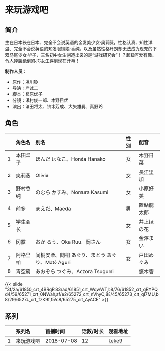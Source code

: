 # 来玩游戏吧


## 简介

生在日本长在日本、完全不会说英语的金发美少女·奥莉薇，性格认真、知性洋溢、完全不会说英语的短发眼镜娘·香纯，以及虽然性格开朗却无法成为现充的下双马尾少女·华子，三名初中女生创造出来的是“游戏研究会”！？超级可爱有趣、令人捧腹绝倒的JC女生喜剧现在开幕！

**制作人员：**
- 原作：凉川铃
- 导演：岸诚二
- 脚本：柿原优子
- 分镜：濑村俊一郎、木野目优
- 演出：滨田将太、铃木芳成、大矢雄嗣、真野玲

## 角色

|     |   角色名   |   别名  | 性别 |  配音  |
|:--- |:------  |:----      |:---  |:--   |
| 1 | 本田华子 | ほんだ はなこ、Honda Hanako | 女 | 木野日菜 |
| 2 | 奥莉薇 | Olivia | 女 | 長江里加 |
| 3 | 野村香纯 | のむら  かすみ、Nomura Kasumi | 女 | 小原好美 |
| 4 | 前多 | まえだ、Maeda | 男 | 置鮎龍太郎 |
| 5 | 学生会长 |  | 女 | 井上ほの花 |
| 6 | 冈露 | おか るう、Oka Ruu、岡さん | 女 | 金澤まい |
| 7 | 阿格里帕 | 间桐安栗、間桐 あぐり、まとう あぐり、Matō Aguri | 女 | 戸田めぐみ |
| 8 | 青空鸫 | あおぞら つぐみ、Aozora Tsugumi |  | 悠木碧 |

{{< slide "3f/2a/61850_crt_4BRqR,83/ad/61851_crt_WqwWT,b8/76/61852_crt_qRYPQ,d4/59/65271_crt_0NWah,af/e2/65272_crt_nVhyC,88/45/65273_crt_qI7MU,b8/29/65274_crt_fzK9f,f5/c8/65275_crt_AyACE" >}}

## 系列

|     | 系列名   | 首播时间       | 话数/时长 | 观看地址                                                    |
| :-- | :---- | :--------- | :---- | :------------------------------------------------------ |
| 1   | 来玩游戏吧 | 2018-07-08 | 12    | [keke9](https://www.keke9.app/play/23165-4-178834.html) |



